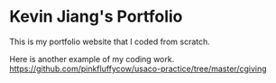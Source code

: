 # Kevin Jiang's Portfolio
This is my portfolio website that I coded from scratch.

Here is another example of my coding work.
https://github.com/pinkfluffycow/usaco-practice/tree/master/cgiving
